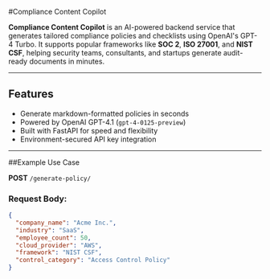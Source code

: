 #Compliance Content Copilot

**Compliance Content Copilot** is an AI-powered backend service that generates tailored compliance policies and checklists using OpenAI's GPT-4 Turbo. It supports popular frameworks like **SOC 2**, **ISO 27001**, and **NIST CSF**, helping security teams, consultants, and startups generate audit-ready documents in minutes.

---

## Features

- Generate markdown-formatted policies in seconds
- Powered by OpenAI GPT-4.1 (`gpt-4-0125-preview`)
- Built with FastAPI for speed and flexibility
-  Environment-secured API key integration

---

##Example Use Case

**POST** `/generate-policy/`

### Request Body:

```json
{
  "company_name": "Acme Inc.",
  "industry": "SaaS",
  "employee_count": 50,
  "cloud_provider": "AWS",
  "framework": "NIST CSF",
  "control_category": "Access Control Policy"
}
